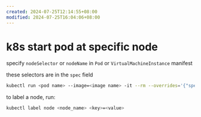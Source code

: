 ```yaml
---
created: 2024-07-25T12:14:55+08:00
modified: 2024-07-25T16:04:06+08:00
---
```


# k8s start pod at specific node

specify `nodeSelector` or `nodeName` in `Pod` or `VirtualMachineInstance` manifest

these selectors are in the `spec` field

```bash
kubectl run <pod name> --image=<image name> -it --rm --overrides='{"spec":{"nodeName": "<node name>"}}' -- /bin/sh
```

to label a node, run:

```bash
kubectl label node <node_name> <key>=<value>
```
